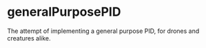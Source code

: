 # generalPurposePID
The attempt of implementing a general purpose PID, for drones and creatures alike.
